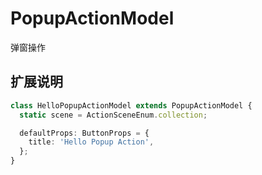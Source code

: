 # PopupActionModel

弹窗操作

## 扩展说明

```ts
class HelloPopupActionModel extends PopupActionModel {
  static scene = ActionSceneEnum.collection;

  defaultProps: ButtonProps = {
    title: 'Hello Popup Action',
  };
}
```
